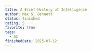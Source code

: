 ```yaml
---
title: A Brief History of Intelligence
author: Max S. Bennett
status: finished
rating: 5
favorite: true
tags:
  - AI
finishedDate: 2025-07-12
---
```

